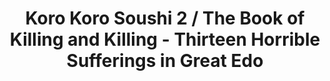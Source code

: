 ---
title: "Koro Koro Soushi 2 / The Book of Killing and Killing - Thirteen Horrible Sufferings in Great Edo"
authors: "Shintaro Kago"
cover: "1618598363_013001.jpg"
folder: "en"
chapters: [ "12_Vol_2_Chap_13_I.cbz", "13_Vol_2_Chap_14_C.cbz", "14_Vol_2_Chap_15_S.cbz", "15_Vol_2_Chap_16_T.cbz", "16_Vol_2_Chap_17_R.cbz", "17_Vol_2_Chap_18_D.cbz", "18_Vol_2_Chap_19_T.cbz", "19_Vol_2_Chap_20_A.cbz", "20_Vol_2_Chap_21_O.cbz", "21_Vol_2_Chap_22_I.cbz", "22_Vol_2_Chap_23_K.cbz", "23_Vol_2_Chap_24_H.cbz", "24_Vol_2_Chap_25_T.cbz" ]
---
